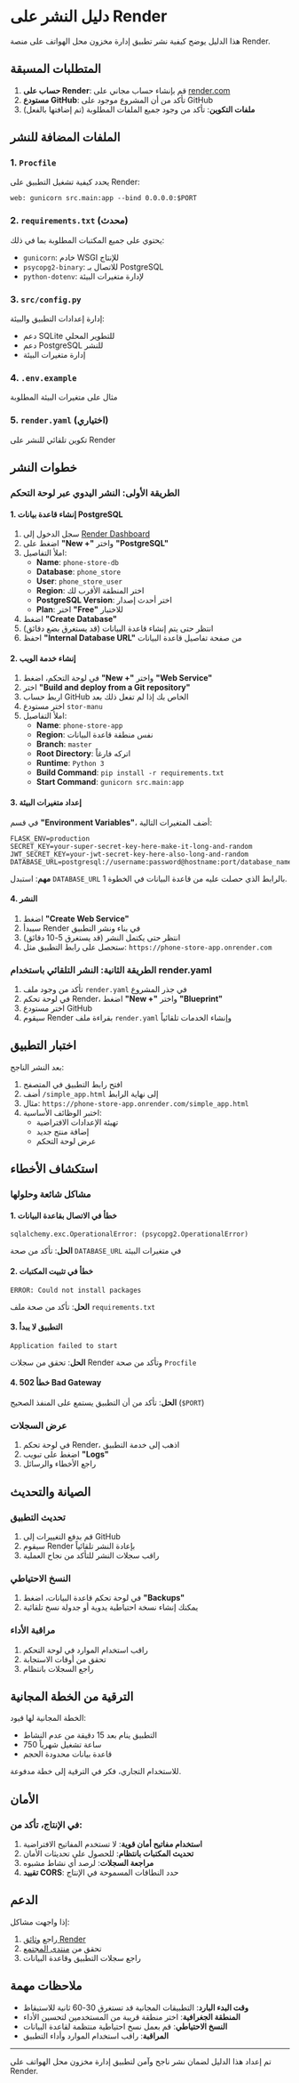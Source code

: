 # دليل النشر على Render

هذا الدليل يوضح كيفية نشر تطبيق إدارة مخزون محل الهواتف على منصة Render.

## المتطلبات المسبقة

1. **حساب على Render**: قم بإنشاء حساب مجاني على [render.com](https://render.com)
2. **مستودع GitHub**: تأكد من أن المشروع موجود على GitHub
3. **ملفات التكوين**: تأكد من وجود جميع الملفات المطلوبة (تم إضافتها بالفعل)

## الملفات المضافة للنشر

### 1. `Procfile`
يحدد كيفية تشغيل التطبيق على Render:
```
web: gunicorn src.main:app --bind 0.0.0.0:$PORT
```

### 2. `requirements.txt` (محدث)
يحتوي على جميع المكتبات المطلوبة بما في ذلك:
- `gunicorn`: خادم WSGI للإنتاج
- `psycopg2-binary`: للاتصال بـ PostgreSQL
- `python-dotenv`: لإدارة متغيرات البيئة

### 3. `src/config.py`
إدارة إعدادات التطبيق والبيئة:
- دعم SQLite للتطوير المحلي
- دعم PostgreSQL للنشر
- إدارة متغيرات البيئة

### 4. `.env.example`
مثال على متغيرات البيئة المطلوبة

### 5. `render.yaml` (اختياري)
تكوين تلقائي للنشر على Render

## خطوات النشر

### الطريقة الأولى: النشر اليدوي عبر لوحة التحكم

#### 1. إنشاء قاعدة بيانات PostgreSQL

1. سجل الدخول إلى [Render Dashboard](https://dashboard.render.com)
2. اضغط على **"New +"** واختر **"PostgreSQL"**
3. املأ التفاصيل:
   - **Name**: `phone-store-db`
   - **Database**: `phone_store`
   - **User**: `phone_store_user`
   - **Region**: اختر المنطقة الأقرب لك
   - **PostgreSQL Version**: اختر أحدث إصدار
   - **Plan**: اختر **"Free"** للاختبار
4. اضغط **"Create Database"**
5. انتظر حتى يتم إنشاء قاعدة البيانات (قد يستغرق بضع دقائق)
6. احفظ **"Internal Database URL"** من صفحة تفاصيل قاعدة البيانات

#### 2. إنشاء خدمة الويب

1. في لوحة التحكم، اضغط **"New +"** واختر **"Web Service"**
2. اختر **"Build and deploy from a Git repository"**
3. اربط حساب GitHub الخاص بك إذا لم تفعل ذلك بعد
4. اختر مستودع `stor-manu`
5. املأ التفاصيل:
   - **Name**: `phone-store-app`
   - **Region**: نفس منطقة قاعدة البيانات
   - **Branch**: `master`
   - **Root Directory**: اتركه فارغاً
   - **Runtime**: `Python 3`
   - **Build Command**: `pip install -r requirements.txt`
   - **Start Command**: `gunicorn src.main:app`

#### 3. إعداد متغيرات البيئة

في قسم **"Environment Variables"**، أضف المتغيرات التالية:

```
FLASK_ENV=production
SECRET_KEY=your-super-secret-key-here-make-it-long-and-random
JWT_SECRET_KEY=your-jwt-secret-key-here-also-long-and-random
DATABASE_URL=postgresql://username:password@hostname:port/database_name
```

**مهم**: استبدل `DATABASE_URL` بالرابط الذي حصلت عليه من قاعدة البيانات في الخطوة 1.

#### 4. النشر

1. اضغط **"Create Web Service"**
2. سيبدأ Render في بناء ونشر التطبيق
3. انتظر حتى يكتمل النشر (قد يستغرق 5-10 دقائق)
4. ستحصل على رابط التطبيق مثل: `https://phone-store-app.onrender.com`

### الطريقة الثانية: النشر التلقائي باستخدام render.yaml

1. تأكد من وجود ملف `render.yaml` في جذر المشروع
2. في لوحة تحكم Render، اضغط **"New +"** واختر **"Blueprint"**
3. اختر مستودع GitHub
4. سيقوم Render بقراءة ملف `render.yaml` وإنشاء الخدمات تلقائياً

## اختبار التطبيق

بعد النشر الناجح:

1. افتح رابط التطبيق في المتصفح
2. أضف `/simple_app.html` إلى نهاية الرابط
3. مثال: `https://phone-store-app.onrender.com/simple_app.html`
4. اختبر الوظائف الأساسية:
   - تهيئة الإعدادات الافتراضية
   - إضافة منتج جديد
   - عرض لوحة التحكم

## استكشاف الأخطاء

### مشاكل شائعة وحلولها

#### 1. خطأ في الاتصال بقاعدة البيانات
```
sqlalchemy.exc.OperationalError: (psycopg2.OperationalError)
```
**الحل**: تأكد من صحة `DATABASE_URL` في متغيرات البيئة

#### 2. خطأ في تثبيت المكتبات
```
ERROR: Could not install packages
```
**الحل**: تأكد من صحة ملف `requirements.txt`

#### 3. التطبيق لا يبدأ
```
Application failed to start
```
**الحل**: تحقق من سجلات Render وتأكد من صحة `Procfile`

#### 4. خطأ 502 Bad Gateway
**الحل**: تأكد من أن التطبيق يستمع على المنفذ الصحيح (`$PORT`)

### عرض السجلات

1. في لوحة تحكم Render، اذهب إلى خدمة التطبيق
2. اضغط على تبويب **"Logs"**
3. راجع الأخطاء والرسائل

## الصيانة والتحديث

### تحديث التطبيق

1. قم بدفع التغييرات إلى GitHub
2. سيقوم Render بإعادة النشر تلقائياً
3. راقب سجلات النشر للتأكد من نجاح العملية

### النسخ الاحتياطي

1. في لوحة تحكم قاعدة البيانات، اضغط **"Backups"**
2. يمكنك إنشاء نسخة احتياطية يدوية أو جدولة نسخ تلقائية

### مراقبة الأداء

1. راقب استخدام الموارد في لوحة التحكم
2. تحقق من أوقات الاستجابة
3. راجع السجلات بانتظام

## الترقية من الخطة المجانية

الخطة المجانية لها قيود:
- التطبيق ينام بعد 15 دقيقة من عدم النشاط
- 750 ساعة تشغيل شهرياً
- قاعدة بيانات محدودة الحجم

للاستخدام التجاري، فكر في الترقية إلى خطة مدفوعة.

## الأمان

### في الإنتاج، تأكد من:

1. **استخدام مفاتيح أمان قوية**: لا تستخدم المفاتيح الافتراضية
2. **تحديث المكتبات بانتظام**: للحصول على تحديثات الأمان
3. **مراجعة السجلات**: لرصد أي نشاط مشبوه
4. **تقييد CORS**: حدد النطاقات المسموحة في الإنتاج

## الدعم

إذا واجهت مشاكل:
1. راجع [وثائق Render](https://render.com/docs)
2. تحقق من [منتدى المجتمع](https://community.render.com)
3. راجع سجلات التطبيق وقاعدة البيانات

## ملاحظات مهمة

- **وقت البدء البارد**: التطبيقات المجانية قد تستغرق 30-60 ثانية للاستيقاظ
- **المنطقة الجغرافية**: اختر منطقة قريبة من المستخدمين لتحسين الأداء
- **النسخ الاحتياطي**: قم بعمل نسخ احتياطية منتظمة لقاعدة البيانات
- **المراقبة**: راقب استخدام الموارد وأداء التطبيق

---

تم إعداد هذا الدليل لضمان نشر ناجح وآمن لتطبيق إدارة مخزون محل الهواتف على Render.

